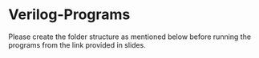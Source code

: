 # Verilog-Programs
Please create the folder structure as mentioned below before running the programs from the link provided in slides.
